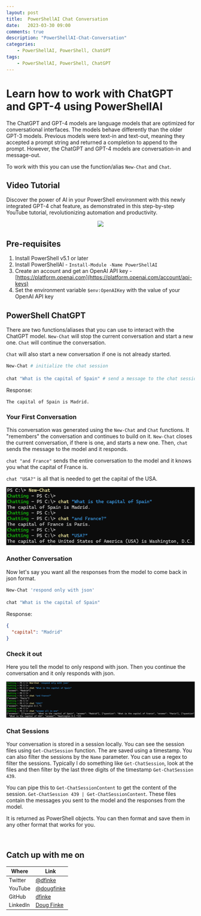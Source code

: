 ```yaml
---
layout: post
title:  PowerShellAI Chat Conversation
date:   2023-03-30 09:00
comments: true
description: "PowerShellAI-Chat-Conversation"
categories:
    - PowerShellAI, PowerShell, ChatGPT
tags:
    - PowerShellAI, PowerShell, ChatGPT
---
```


<!-- 
https://learn.microsoft.com/en-us/azure/cognitive-services/openai/how-to/chatgpt

https://learn.microsoft.com/en-us/azure/cognitive-services/openai/chatgpt-quickstart?tabs=command-line&pivots=programming-language-studio

https://github.com/Azure/openai-samples

https://learn.microsoft.com/en-us/training/paths/get-started-with-artificial-intelligence-on-azure/
-->

# Learn how to work with ChatGPT and GPT-4 using PowerShellAI 

The ChatGPT and GPT-4 models are language models that are optimized for conversational interfaces. The models behave differently than the older GPT-3 models. Previous models were text-in and text-out, meaning they accepted a prompt string and returned a completion to append to the prompt. However, the ChatGPT and GPT-4 models are conversation-in and message-out. 

To work with this you can use the function/alias `New-Chat` and `Chat`.

## Video Tutorial

Discover the power of AI in your PowerShell environment with this newly integrated GPT-4 chat feature, as demonstrated in this step-by-step YouTube tutorial, revolutionizing automation and productivity.

<center><a href="https://youtu.be/ZX5gwzJe7eI"><img src="https://img.youtube.com/vi/ZX5gwzJe7eI/0.jpg" width="350"></a></center>

## Pre-requisites

1. Install PowerShell v5.1 or later
1. Install PowerShellAI - `Install-Module -Name PowerShellAI`
1. Create an account and get an OpenAI API key - [https://platform.openai.com](https://platform.openai.com/account/api-keys)
1. Set the environment variable `$env:OpenAIKey` with the value of your OpenAI API key

## PowerShell ChatGPT

There are two functions/aliases that you can use to interact with the ChatGPT model. `New-Chat` will stop the current conversation and start a new one. `Chat` will continue the conversation.

`Chat` will also start a new conversation if one is not already started. 

```powershell
New-Chat # initialize the chat session

chat "What is the capital of Spain" # send a message to the chat session
```

Response:
```
The capital of Spain is Madrid.
```

### Your First Conversation

This conversation was generated using the `New-Chat` and `Chat` functions. It "remembers" the conversation and continues to build on it. `New-Chat` closes the current conversation, if there is one, and starts a new one. Then, `chat` sends the message to the model and it responds.

`chat "and France"` sends the entire conversation to the model and it knows you what the capital of France is. 

`chat "USA?"` is all that is needed to get the capital of the USA. 

![image](/images/posts/ChatGPT/SampleConversation.png)


### Another Conversation

Now let's say you want all the responses from the model to come back in json format. 

```powershell
New-Chat 'respond only with json'

chat "What is the capital of Spain"
```

Response:
```json
{
  "capital": "Madrid"
}
```

### Check it out

Here you tell the model to only respond with json. Then you continue the conversation and it only responds with json.

![image](/images/posts/ChatGPT/RespondOnlyWithJson.png)

### Chat Sessions

Your conversation is stored in a session locally. You can see the session files using `Get-ChatSession` function. The are saved using a timestamp. You can also filter the sessions by the `Name` parameter. You can use a regex to filter the sessions. Typically I do something like `Get-ChatSession`, look at the files and then filter by the last three digits of the timestamp `Get-ChatSession 439`.

You can pipe this to `Get-ChatSessionContent` to get the content of the session. `Get-ChatSession 439 | Get-ChatSessionContent`. These files contain the messages you sent to the model and the responses from the model.

It is returned as PowerShell objects. You can then format and save them in any other format that works for you. 

<br/>

## Catch up with me on

|Where|Link|
|---|---|
|Twitter|[@dfinke](https://twitter.com/dfinke)|
|YouTube|[@dougfinke](https://www.youtube.com/@dougfinke)|
|GitHub|[dfinke](https://github.com/dfinke)
|LinkedIn|[Doug Finke](https://www.linkedin.com/in/douglasfinke/)|